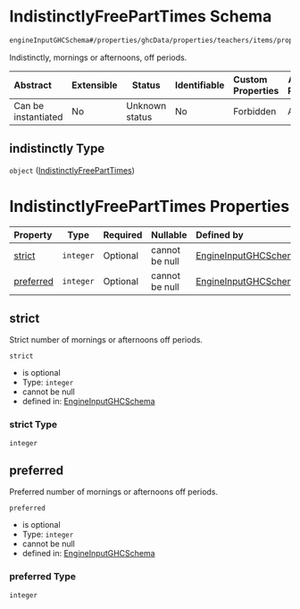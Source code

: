 # IndistinctlyFreePartTimes Schema

```txt
engineInputGHCSchema#/properties/ghcData/properties/teachers/items/properties/settings/items/properties/freePartTimes/properties/indistinctly
```

Indistinctly, mornings or afternoons, off periods.


| Abstract            | Extensible | Status         | Identifiable | Custom Properties | Additional Properties | Access Restrictions | Defined In                                                         |
| :------------------ | ---------- | -------------- | ------------ | :---------------- | --------------------- | ------------------- | ------------------------------------------------------------------ |
| Can be instantiated | No         | Unknown status | No           | Forbidden         | Allowed               | none                | [ghc.schema.json\*](../out/ghc.schema.json "open original schema") |

## indistinctly Type

`object` ([IndistinctlyFreePartTimes](ghc-properties-ghcdata-properties-teachers-teacher-properties-settings-periodsetting-properties-freeparttime-properties-indistinctlyfreeparttimes.md))

# IndistinctlyFreePartTimes Properties

| Property                | Type      | Required | Nullable       | Defined by                                                                                                                                                                                                                                                                                                                                                             |
| :---------------------- | --------- | -------- | -------------- | :--------------------------------------------------------------------------------------------------------------------------------------------------------------------------------------------------------------------------------------------------------------------------------------------------------------------------------------------------------------------- |
| [strict](#strict)       | `integer` | Optional | cannot be null | [EngineInputGHCSchema](ghc-properties-ghcdata-properties-teachers-teacher-properties-settings-periodsetting-properties-freeparttime-properties-indistinctlyfreeparttimes-properties-strict.md "engineInputGHCSchema#/properties/ghcData/properties/teachers/items/properties/settings/items/properties/freePartTimes/properties/indistinctly/properties/strict")       |
| [preferred](#preferred) | `integer` | Optional | cannot be null | [EngineInputGHCSchema](ghc-properties-ghcdata-properties-teachers-teacher-properties-settings-periodsetting-properties-freeparttime-properties-indistinctlyfreeparttimes-properties-preferred.md "engineInputGHCSchema#/properties/ghcData/properties/teachers/items/properties/settings/items/properties/freePartTimes/properties/indistinctly/properties/preferred") |

## strict

Strict number of mornings or afternoons off periods.


`strict`

-   is optional
-   Type: `integer`
-   cannot be null
-   defined in: [EngineInputGHCSchema](ghc-properties-ghcdata-properties-teachers-teacher-properties-settings-periodsetting-properties-freeparttime-properties-indistinctlyfreeparttimes-properties-strict.md "engineInputGHCSchema#/properties/ghcData/properties/teachers/items/properties/settings/items/properties/freePartTimes/properties/indistinctly/properties/strict")

### strict Type

`integer`

## preferred

Preferred number of mornings or afternoons off periods.


`preferred`

-   is optional
-   Type: `integer`
-   cannot be null
-   defined in: [EngineInputGHCSchema](ghc-properties-ghcdata-properties-teachers-teacher-properties-settings-periodsetting-properties-freeparttime-properties-indistinctlyfreeparttimes-properties-preferred.md "engineInputGHCSchema#/properties/ghcData/properties/teachers/items/properties/settings/items/properties/freePartTimes/properties/indistinctly/properties/preferred")

### preferred Type

`integer`
